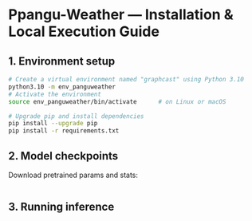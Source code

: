 # Ppangu-Weather — Installation & Local Execution Guide

## 1. Environment setup
```bash
# Create a virtual environment named "graphcast" using Python 3.10
python3.10 -m env_panguweather
# Activate the environment
source env_panguweather/bin/activate      # on Linux or macOS

# Upgrade pip and install dependencies
pip install --upgrade pip
pip install -r requirements.txt
```

## 2. Model checkpoints

Download pretrained params and stats:
```bash

```

## 3. Running inference

```bash

```